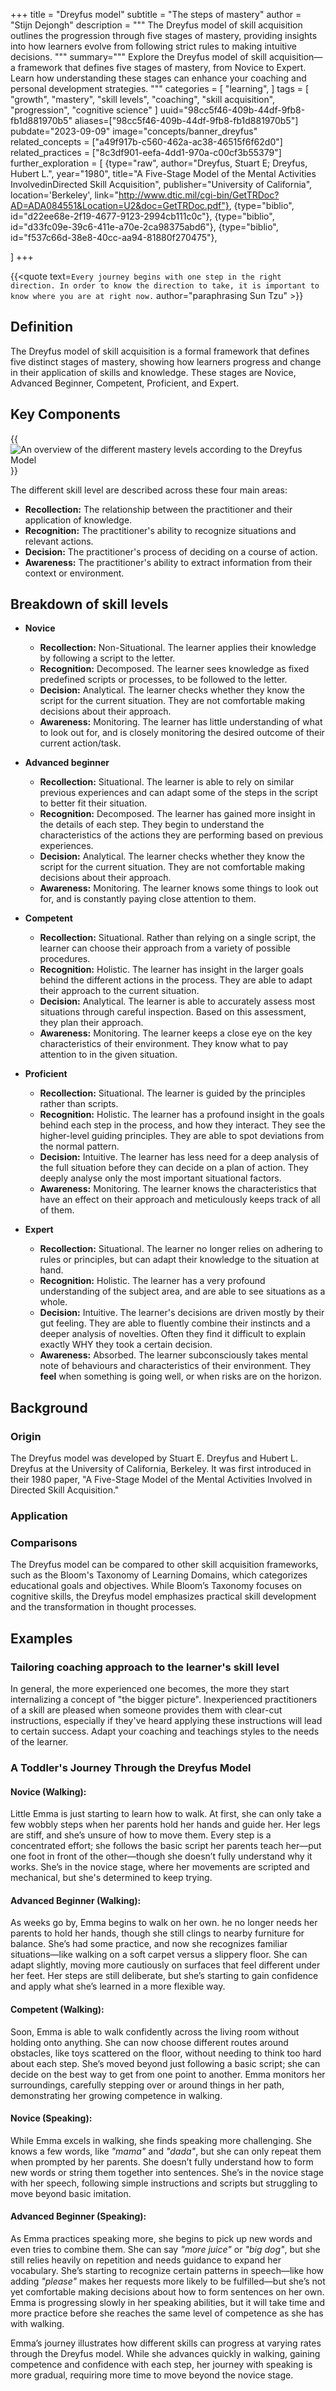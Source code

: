 +++
title = "Dreyfus model"
subtitle = "The steps of mastery"
author = "Stijn Dejongh"
description = """
The Dreyfus model of skill acquisition outlines the progression through five stages of mastery, providing insights into how learners evolve from
following strict rules to making intuitive decisions.
"""
summary="""
Explore the Dreyfus model of skill acquisition—a framework that defines five stages of mastery, from Novice to Expert. Learn how understanding these
stages can enhance your coaching and personal development strategies.
"""
categories = [
    "learning",
]
tags = [
    "growth", "mastery", "skill levels", "coaching", "skill acquisition", "progression", "cognitive science"
]
uuid="98cc5f46-409b-44df-9fb8-fb1d881970b5"
aliases=["98cc5f46-409b-44df-9fb8-fb1d881970b5"]
pubdate="2023-09-09"
image="concepts/banner_dreyfus"
related_concepts = ["a49f917b-c560-462a-ac38-46515f6f62d0"]
related_practices = ["8c3df901-eefa-4dd1-970a-c00cf3b55379"]
further_exploration = [
  {type="raw", author="Dreyfus, Stuart E; Dreyfus, Hubert L.", year="1980", title="A Five-Stage Model of the Mental Activities InvolvedinDirected Skill Acquisition", publisher="University of California", location='Berkeley', link="http://www.dtic.mil/cgi-bin/GetTRDoc?AD=ADA084551&Location=U2&doc=GetTRDoc.pdf"},
  {type="biblio", id="d22ee68e-2f19-4677-9123-2994cb111c0c"}, 
  {type="biblio", id="d33fc09e-39c6-411e-a70e-2ca98375abd6"}, 
  {type="biblio", id="f537c66d-38e8-40cc-aa94-81880f270475"}, 
  
]
+++

{{<quote text=`
Every journey begins with one step in the right direction.
In order to know the direction to take, it is important to know where you are at right now.
` author="paraphrasing Sun Tzu" >}}

## Definition

The Dreyfus model of skill acquisition is a formal framework that defines five distinct stages of mastery, showing how learners progress and change
in their application of skills and knowledge. These stages are Novice, Advanced Beginner, Competent, Proficient, and Expert.


## Key Components

{{<image src="/images/concepts/dreyfus" 
  alt="An overview of the different mastery levels according to the Dreyfus Model" 
  float="right" 
  size="46%" >}}

The different skill level are described across these four main areas:

* **Recollection:** The relationship between the practitioner and their application of knowledge.
* **Recognition:** The practitioner's ability to recognize situations and relevant actions.
* **Decision:** The practitioner's process of deciding on a course of action.
* **Awareness:** The practitioner's ability to extract information from their context or environment.

## Breakdown of skill levels


* **Novice**
  * **Recollection:** Non-Situational. The learner applies their knowledge by following a script to the letter.
  * **Recognition:** Decomposed. The learner sees knowledge as fixed predefined scripts or processes, to be followed to the letter.
  * **Decision:** Analytical. The learner checks whether they know the script for the current situation. They are not comfortable making decisions
    about their approach.
  * **Awareness:** Monitoring. The learner has little understanding of what to look out for, and is closely monitoring the desired outcome of their
    current action/task.

* **Advanced beginner**
  * **Recollection:** Situational. The learner is able to rely on similar previous experiences and can adapt some of the steps in the script to
    better fit their situation.
  * **Recognition:** Decomposed. The learner has gained more insight in the details of each step. They begin to understand the characteristics of
    the actions they are performing based on previous experiences.
  * **Decision:** Analytical. The learner checks whether they know the script for the current situation. They are not comfortable making decisions
    about their approach.
  * **Awareness:** Monitoring. The learner knows some things to look out for, and is constantly paying close attention to them.

* **Competent**
  * **Recollection:** Situational. Rather than relying on a single script, the learner can choose their approach from a variety of possible
    procedures.
  * **Recognition:** Holistic. The learner has insight in the larger goals behind the different actions in the process. They are able to adapt
    their approach to the current situation.
  * **Decision:** Analytical. The learner is able to accurately assess most situations through careful inspection. Based on this assessment,
    they plan their approach.
  * **Awareness:** Monitoring. The learner keeps a close eye on the key characteristics of their environment. They know what to pay attention to
    in the given situation.

* **Proficient**
  * **Recollection:** Situational. The learner is guided by the principles rather than scripts.
  * **Recognition:** Holistic. The learner has a profound insight in the goals behind each step in the process, and how they interact. They see the
    higher-level guiding principles. They are able to spot deviations from the normal pattern.
  * **Decision:** Intuitive. The learner has less need for a deep analysis of the full situation before they can decide on a plan of action. They
    deeply analyse only the most important situational factors.
  * **Awareness:** Monitoring. The learner knows the characteristics that have an effect on their approach and meticulously keeps track of all of
    them.

* **Expert**
  * **Recollection:** Situational. The learner no longer relies on adhering to rules or principles, but can adapt their knowledge to the situation
    at hand.
  * **Recognition:** Holistic. The learner has a very profound understanding of the subject area, and are able to see situations as a whole.
  * **Decision:** Intuitive. The learner's decisions are driven mostly by their gut feeling. They are able to fluently combine their instincts and a
    deeper analysis of novelties. Often they find it difficult to explain exactly WHY they took a certain decision.
  * **Awareness:** Absorbed. The learner subconsciously takes mental note of behaviours and characteristics of their environment. They **feel** when
    something is going well, or when risks are on the horizon.

## Background

### Origin

The Dreyfus model was developed by Stuart E. Dreyfus and Hubert L. Dreyfus at the University of California, Berkeley. It was first introduced in
their 1980 paper, "A Five-Stage Model of the Mental Activities Involved in Directed Skill Acquisition."

### Application

### Comparisons

The Dreyfus model can be compared to other skill acquisition frameworks, such as the Bloom's Taxonomy of Learning Domains, which categorizes
educational goals and objectives. While Bloom’s Taxonomy focuses on cognitive skills, the Dreyfus model emphasizes practical skill development and
the transformation in thought processes.

## Examples

### Tailoring coaching approach to the learner's skill level

In general, the more experienced one becomes, the more they start internalizing a concept of "the bigger picture".
Inexperienced practitioners of a skill are pleased when someone provides them with clear-cut instructions, especially if they've heard applying
these instructions will lead to certain success.
Adapt your coaching and teachings styles to the needs of the learner.

### A Toddler's Journey Through the Dreyfus Model

#### Novice (Walking):

Little Emma is just starting to learn how to walk. At first, she can only take a few wobbly steps when her parents hold her hands and guide her. Her
legs are stiff, and she’s unsure of how to move them. Every step is a concentrated effort; she follows the basic script her parents teach her—put
one foot in front of the other—though she doesn’t fully understand why it works. She’s in the novice stage, where her movements are scripted and
mechanical, but she's determined to keep trying.

#### Advanced Beginner (Walking):

As weeks go by, Emma begins to walk on her own. he no longer needs her parents to hold her hands, though she still clings to nearby furniture for
balance. She’s had some practice, and now she recognizes familiar situations—like walking on a soft carpet versus a slippery floor. She can adapt
slightly, moving more cautiously on surfaces that feel different under her feet. Her steps are still deliberate, but she’s starting to gain
confidence and apply what she’s learned in a more flexible way.

#### Competent (Walking):

Soon, Emma is able to walk confidently across the living room without holding onto anything. She can now choose different routes around obstacles,
like toys scattered on the floor, without needing to think too hard about each step. She’s moved beyond just following a basic script; she can
decide on the best way to get from one point to another. Emma monitors her surroundings, carefully stepping over or around things in her path,
demonstrating her growing competence in walking.

#### Novice (Speaking):

While Emma excels in walking, she finds speaking more challenging. She knows a few words, like _"mama"_ and _"dada"_, but she can only repeat them 
when prompted by her parents. She doesn’t fully understand how to form new words or string them together into sentences. She’s in the novice stage with
her speech, following simple instructions and scripts but struggling to move beyond basic imitation.

#### Advanced Beginner (Speaking):

As Emma practices speaking more, she begins to pick up new words and even tries to combine them. She can say _"more juice"_ or _"big dog"_, but she
still relies heavily on repetition and needs guidance to expand her vocabulary. She’s starting to recognize certain patterns in speech—like how
adding _"please"_ makes her requests more likely to be fulfilled—but she’s not yet comfortable making decisions about how to form sentences on her
own. Emma is progressing slowly in her speaking abilities, but it will take time and more practice before she reaches the same level of competence
as she has with walking.

Emma’s journey illustrates how different skills can progress at varying rates through the Dreyfus model. While she advances quickly in walking,
gaining competence and confidence with each step, her journey with speaking is more gradual, requiring more time to move beyond the novice stage.